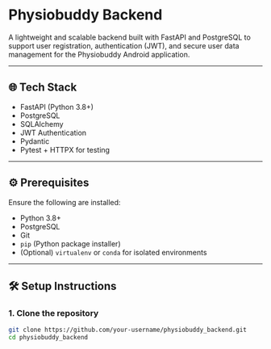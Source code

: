 # Physiobuddy Backend

A lightweight and scalable backend built with FastAPI and PostgreSQL to support user registration, authentication (JWT), and secure user data management for the Physiobuddy Android application.

---

## 🌐 Tech Stack

- FastAPI (Python 3.8+)
- PostgreSQL
- SQLAlchemy
- JWT Authentication
- Pydantic
- Pytest + HTTPX for testing

---

## ⚙️ Prerequisites

Ensure the following are installed:

- Python 3.8+
- PostgreSQL
- Git
- `pip` (Python package installer)
- (Optional) `virtualenv` or `conda` for isolated environments

---

## 🛠 Setup Instructions

### 1. Clone the repository

```bash
git clone https://github.com/your-username/physiobuddy_backend.git
cd physiobuddy_backend
